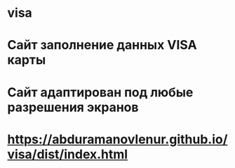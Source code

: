 # visa
# Сайт заполнение данных VISA карты
# Сайт адаптирован под любые разрешения экранов
# https://abduramanovlenur.github.io/visa/dist/index.html
